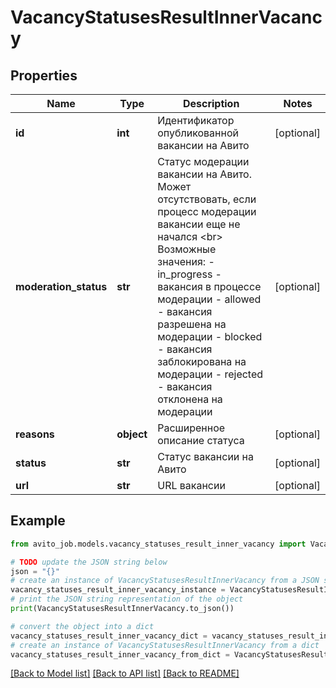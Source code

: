 # VacancyStatusesResultInnerVacancy


## Properties

Name | Type | Description | Notes
------------ | ------------- | ------------- | -------------
**id** | **int** | Идентификатор опубликованной вакансии на Авито | [optional] 
**moderation_status** | **str** | Статус модерации вакансии на Авито. Может отсутствовать, если процесс модерации вакансии еще не начался &lt;br&gt; Возможные значения:    - in_progress - вакансия в процессе модерации   - allowed - вакансия разрешена на модерации   - blocked - вакансия заблокирована на модерации   - rejected - вакансия отклонена на модерации  | [optional] 
**reasons** | **object** | Расширенное описание статуса | [optional] 
**status** | **str** | Статус вакансии на Авито | [optional] 
**url** | **str** | URL вакансии | [optional] 

## Example

```python
from avito_job.models.vacancy_statuses_result_inner_vacancy import VacancyStatusesResultInnerVacancy

# TODO update the JSON string below
json = "{}"
# create an instance of VacancyStatusesResultInnerVacancy from a JSON string
vacancy_statuses_result_inner_vacancy_instance = VacancyStatusesResultInnerVacancy.from_json(json)
# print the JSON string representation of the object
print(VacancyStatusesResultInnerVacancy.to_json())

# convert the object into a dict
vacancy_statuses_result_inner_vacancy_dict = vacancy_statuses_result_inner_vacancy_instance.to_dict()
# create an instance of VacancyStatusesResultInnerVacancy from a dict
vacancy_statuses_result_inner_vacancy_from_dict = VacancyStatusesResultInnerVacancy.from_dict(vacancy_statuses_result_inner_vacancy_dict)
```
[[Back to Model list]](../README.md#documentation-for-models) [[Back to API list]](../README.md#documentation-for-api-endpoints) [[Back to README]](../README.md)


